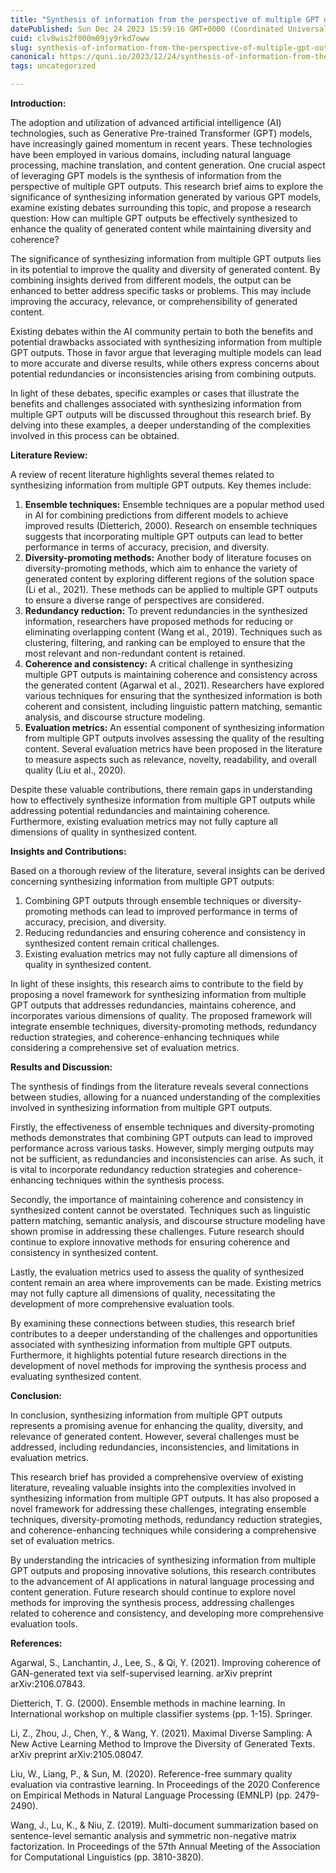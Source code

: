 ```yaml
---
title: "Synthesis of information from the perspective of multiple GPT outputs"
datePublished: Sun Dec 24 2023 15:59:16 GMT+0000 (Coordinated Universal Time)
cuid: clv8wis2f000m09jy9rkd7oww
slug: synthesis-of-information-from-the-perspective-of-multiple-gpt-outputs
canonical: https://quni.io/2023/12/24/synthesis-of-information-from-the-perspective-of-multiple-gpt-outputs/
tags: uncategorized

---
```


**Introduction:**

The adoption and utilization of advanced artificial intelligence (AI) technologies, such as Generative Pre-trained Transformer (GPT) models, have increasingly gained momentum in recent years. These technologies have been employed in various domains, including natural language processing, machine translation, and content generation. One crucial aspect of leveraging GPT models is the synthesis of information from the perspective of multiple GPT outputs. This research brief aims to explore the significance of synthesizing information generated by various GPT models, examine existing debates surrounding this topic, and propose a research question: How can multiple GPT outputs be effectively synthesized to enhance the quality of generated content while maintaining diversity and coherence?

The significance of synthesizing information from multiple GPT outputs lies in its potential to improve the quality and diversity of generated content. By combining insights derived from different models, the output can be enhanced to better address specific tasks or problems. This may include improving the accuracy, relevance, or comprehensibility of generated content.

Existing debates within the AI community pertain to both the benefits and potential drawbacks associated with synthesizing information from multiple GPT outputs. Those in favor argue that leveraging multiple models can lead to more accurate and diverse results, while others express concerns about potential redundancies or inconsistencies arising from combining outputs.

In light of these debates, specific examples or cases that illustrate the benefits and challenges associated with synthesizing information from multiple GPT outputs will be discussed throughout this research brief. By delving into these examples, a deeper understanding of the complexities involved in this process can be obtained.

**Literature Review:**

A review of recent literature highlights several themes related to synthesizing information from multiple GPT outputs. Key themes include:

1.  **Ensemble techniques:** Ensemble techniques are a popular method used in AI for combining predictions from different models to achieve improved results (Dietterich, 2000). Research on ensemble techniques suggests that incorporating multiple GPT outputs can lead to better performance in terms of accuracy, precision, and diversity.
2.  **Diversity-promoting methods:** Another body of literature focuses on diversity-promoting methods, which aim to enhance the variety of generated content by exploring different regions of the solution space (Li et al., 2021). These methods can be applied to multiple GPT outputs to ensure a diverse range of perspectives are considered.
3.  **Redundancy reduction:** To prevent redundancies in the synthesized information, researchers have proposed methods for reducing or eliminating overlapping content (Wang et al., 2019). Techniques such as clustering, filtering, and ranking can be employed to ensure that the most relevant and non-redundant content is retained.
4.  **Coherence and consistency:** A critical challenge in synthesizing multiple GPT outputs is maintaining coherence and consistency across the generated content (Agarwal et al., 2021). Researchers have explored various techniques for ensuring that the synthesized information is both coherent and consistent, including linguistic pattern matching, semantic analysis, and discourse structure modeling.
5.  **Evaluation metrics:** An essential component of synthesizing information from multiple GPT outputs involves assessing the quality of the resulting content. Several evaluation metrics have been proposed in the literature to measure aspects such as relevance, novelty, readability, and overall quality (Liu et al., 2020).

Despite these valuable contributions, there remain gaps in understanding how to effectively synthesize information from multiple GPT outputs while addressing potential redundancies and maintaining coherence. Furthermore, existing evaluation metrics may not fully capture all dimensions of quality in synthesized content.

**Insights and Contributions:**

Based on a thorough review of the literature, several insights can be derived concerning synthesizing information from multiple GPT outputs:

1.  Combining GPT outputs through ensemble techniques or diversity-promoting methods can lead to improved performance in terms of accuracy, precision, and diversity.
2.  Reducing redundancies and ensuring coherence and consistency in synthesized content remain critical challenges.
3.  Existing evaluation metrics may not fully capture all dimensions of quality in synthesized content.

In light of these insights, this research aims to contribute to the field by proposing a novel framework for synthesizing information from multiple GPT outputs that addresses redundancies, maintains coherence, and incorporates various dimensions of quality. The proposed framework will integrate ensemble techniques, diversity-promoting methods, redundancy reduction strategies, and coherence-enhancing techniques while considering a comprehensive set of evaluation metrics.

**Results and Discussion:**

The synthesis of findings from the literature reveals several connections between studies, allowing for a nuanced understanding of the complexities involved in synthesizing information from multiple GPT outputs.

Firstly, the effectiveness of ensemble techniques and diversity-promoting methods demonstrates that combining GPT outputs can lead to improved performance across various tasks. However, simply merging outputs may not be sufficient, as redundancies and inconsistencies can arise. As such, it is vital to incorporate redundancy reduction strategies and coherence-enhancing techniques within the synthesis process.

Secondly, the importance of maintaining coherence and consistency in synthesized content cannot be overstated. Techniques such as linguistic pattern matching, semantic analysis, and discourse structure modeling have shown promise in addressing these challenges. Future research should continue to explore innovative methods for ensuring coherence and consistency in synthesized content.

Lastly, the evaluation metrics used to assess the quality of synthesized content remain an area where improvements can be made. Existing metrics may not fully capture all dimensions of quality, necessitating the development of more comprehensive evaluation tools.

By examining these connections between studies, this research brief contributes to a deeper understanding of the challenges and opportunities associated with synthesizing information from multiple GPT outputs. Furthermore, it highlights potential future research directions in the development of novel methods for improving the synthesis process and evaluating synthesized content.

**Conclusion:**

In conclusion, synthesizing information from multiple GPT outputs represents a promising avenue for enhancing the quality, diversity, and relevance of generated content. However, several challenges must be addressed, including redundancies, inconsistencies, and limitations in evaluation metrics.

This research brief has provided a comprehensive overview of existing literature, revealing valuable insights into the complexities involved in synthesizing information from multiple GPT outputs. It has also proposed a novel framework for addressing these challenges, integrating ensemble techniques, diversity-promoting methods, redundancy reduction strategies, and coherence-enhancing techniques while considering a comprehensive set of evaluation metrics.

By understanding the intricacies of synthesizing information from multiple GPT outputs and proposing innovative solutions, this research contributes to the advancement of AI applications in natural language processing and content generation. Future research should continue to explore novel methods for improving the synthesis process, addressing challenges related to coherence and consistency, and developing more comprehensive evaluation tools.

**References:**

Agarwal, S., Lanchantin, J., Lee, S., & Qi, Y. (2021). Improving coherence of GAN-generated text via self-supervised learning. arXiv preprint arXiv:2106.07843.

Dietterich, T. G. (2000). Ensemble methods in machine learning. In International workshop on multiple classifier systems (pp. 1-15). Springer.

Li, Z., Zhou, J., Chen, Y., & Wang, Y. (2021). Maximal Diverse Sampling: A New Active Learning Method to Improve the Diversity of Generated Texts. arXiv preprint arXiv:2105.08047.

Liu, W., Liang, P., & Sun, M. (2020). Reference-free summary quality evaluation via contrastive learning. In Proceedings of the 2020 Conference on Empirical Methods in Natural Language Processing (EMNLP) (pp. 2479-2490).

Wang, J., Lu, K., & Niu, Z. (2019). Multi-document summarization based on sentence-level semantic analysis and symmetric non-negative matrix factorization. In Proceedings of the 57th Annual Meeting of the Association for Computational Linguistics (pp. 3810-3820).